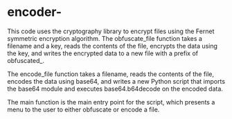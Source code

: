 # encoder-
This code uses the cryptography library to encrypt files using the Fernet symmetric encryption algorithm. The obfuscate_file function takes a filename and a key, reads the contents of the file, encrypts the data using the key, and writes the encrypted data to a new file with a prefix of obfuscated_.

The encode_file function takes a filename, reads the contents of the file, encodes the data using base64, and writes a new Python script that imports the base64 module and executes base64.b64decode on the encoded data.

The main function is the main entry point for the script, which presents a menu to the user to either obfuscate or encode a file.
